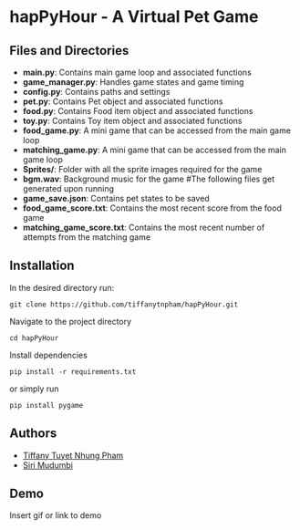 # hapPyHour - A Virtual Pet Game

## Files and Directories
- **main.py**: Contains main game loop and associated functions
- **game_manager.py**: Handles game states and game timing
- **config.py**: Contains paths and settings
- **pet.py**: Contains Pet object and associated functions
- **food.py**: Contains Food item object and associated functions
- **toy.py**: Contains Toy item object and associated functions
- **food_game.py**: A mini game that can be accessed from the main game loop
- **matching_game.py**: A mini game that can be accessed from the main game loop
- **Sprites/**: Folder with all the sprite images required for the game
- **bgm.wav**: Background music for the game
#The following files get generated upon running
- **game_save.json**: Contains pet states to be saved
- **food_game_score.txt**: Contains the most recent score from the food game
- **matching_game_score.txt**: Contains the most recent number of attempts from the matching game
  
## Installation

In the desired directory run:

    git clone https://github.com/tiffanytnpham/hapPyHour.git

Navigate to the project directory 
    
    cd hapPyHour

Install dependencies

    pip install -r requirements.txt

or simply run

    pip install pygame



## Authors

- [Tiffany Tuyet Nhung Pham](https://github.com/tiffanytnpham)
- [Siri Mudumbi](https://github.com/SiriM125)


## Demo

Insert gif or link to demo
